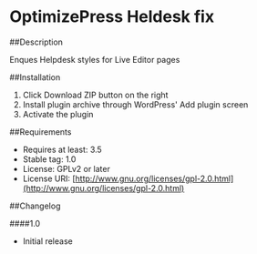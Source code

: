# OptimizePress Heldesk fix

##Description

Enques Helpdesk styles for Live Editor pages

##Installation

1. Click Download ZIP button on the right
2. Install plugin archive through WordPress' Add plugin screen
3. Activate the plugin

##Requirements
* Requires at least: 3.5
* Stable tag: 1.0
* License: GPLv2 or later
* License URI: [http://www.gnu.org/licenses/gpl-2.0.html](http://www.gnu.org/licenses/gpl-2.0.html)


##Changelog

####1.0
* Initial release